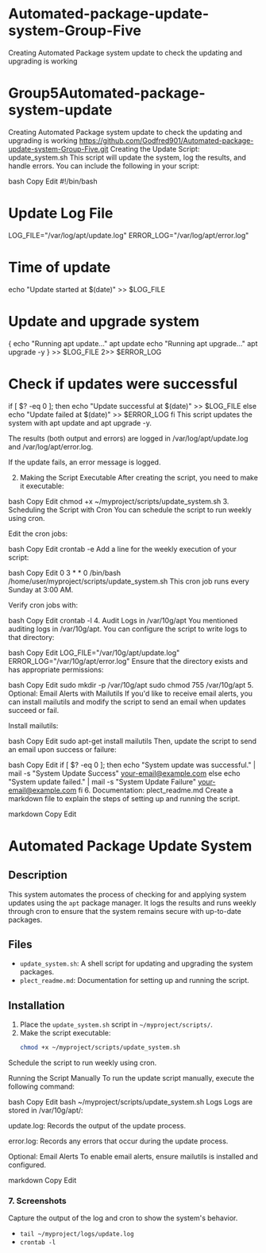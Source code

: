 # Automated-package-update-system-Group-Five
Creating Automated Package system update to check the updating and upgrading is working
# Group5Automated-package-system-update
Creating Automated Package system update to check the updating and upgrading is working
https://github.com/Godfred901/Automated-package-update-system-Group-Five.git
 Creating the Update Script: update_system.sh
This script will update the system, log the results, and handle errors. You can include the following in your script:

bash
Copy
Edit
#!/bin/bash

# Update Log File
LOG_FILE="/var/log/apt/update.log"
ERROR_LOG="/var/log/apt/error.log"

# Time of update
echo "Update started at $(date)" >> $LOG_FILE

# Update and upgrade system
{
    echo "Running apt update..."
    apt update
    echo "Running apt upgrade..."
    apt upgrade -y
} >> $LOG_FILE 2>> $ERROR_LOG

# Check if updates were successful
if [ $? -eq 0 ]; then
    echo "Update successful at $(date)" >> $LOG_FILE
else
    echo "Update failed at $(date)" >> $ERROR_LOG
fi
This script updates the system with apt update and apt upgrade -y.

The results (both output and errors) are logged in /var/log/apt/update.log and /var/log/apt/error.log.

If the update fails, an error message is logged.

2. Making the Script Executable
After creating the script, you need to make it executable:

bash
Copy
Edit
chmod +x ~/myproject/scripts/update_system.sh
3. Scheduling the Script with Cron
You can schedule the script to run weekly using cron.

Edit the cron jobs:

bash
Copy
Edit
crontab -e
Add a line for the weekly execution of your script:

bash
Copy
Edit
0 3 * * 0 /bin/bash /home/user/myproject/scripts/update_system.sh
This cron job runs every Sunday at 3:00 AM.

Verify cron jobs with:

bash
Copy
Edit
crontab -l
4. Audit Logs in /var/10g/apt
You mentioned auditing logs in /var/10g/apt. You can configure the script to write logs to that directory:

bash
Copy
Edit
LOG_FILE="/var/10g/apt/update.log"
ERROR_LOG="/var/10g/apt/error.log"
Ensure that the directory exists and has appropriate permissions:

bash
Copy
Edit
sudo mkdir -p /var/10g/apt
sudo chmod 755 /var/10g/apt
5. Optional: Email Alerts with Mailutils
If you'd like to receive email alerts, you can install mailutils and modify the script to send an email when updates succeed or fail.

Install mailutils:

bash
Copy
Edit
sudo apt-get install mailutils
Then, update the script to send an email upon success or failure:

bash
Copy
Edit
if [ $? -eq 0 ]; then
    echo "System update was successful." | mail -s "System Update Success" your-email@example.com
else
    echo "System update failed." | mail -s "System Update Failure" your-email@example.com
fi
6. Documentation: plect_readme.md
Create a markdown file to explain the steps of setting up and running the script.

markdown
Copy
Edit
# Automated Package Update System

## Description
This system automates the process of checking for and applying system updates using the `apt` package manager. It logs the results and runs weekly through cron to ensure that the system remains secure with up-to-date packages.

## Files
- `update_system.sh`: A shell script for updating and upgrading the system packages.
- `plect_readme.md`: Documentation for setting up and running the script.

## Installation
1. Place the `update_system.sh` script in `~/myproject/scripts/`.
2. Make the script executable:
   ```bash
   chmod +x ~/myproject/scripts/update_system.sh
Schedule the script to run weekly using cron.

Running the Script Manually
To run the update script manually, execute the following command:

bash
Copy
Edit
bash ~/myproject/scripts/update_system.sh
Logs
Logs are stored in /var/10g/apt/:

update.log: Records the output of the update process.

error.log: Records any errors that occur during the update process.

Optional: Email Alerts
To enable email alerts, ensure mailutils is installed and configured.

markdown
Copy
Edit

### 7. **Screenshots**

Capture the output of the log and cron to show the system's behavior.

- `tail ~/myproject/logs/update.log`
- `crontab -l`
